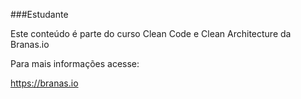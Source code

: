 ###Estudante

Este conteúdo é parte do curso Clean Code e Clean Architecture da Branas.io

Para mais informações acesse:

https://branas.io
